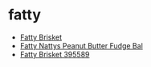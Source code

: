 # fatty

 * [Fatty Brisket](../../index/f/fatty-brisket-395589.json)
 * [Fatty Nattys Peanut Butter Fudge Bal](../../index/f/fatty-nattys-peanut-butter-fudge-bal.json)
 * [Fatty Brisket 395589](../../index/f/fatty-brisket-395589.json)
